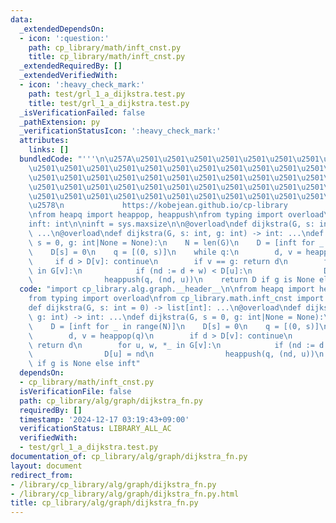 ```yaml
---
data:
  _extendedDependsOn:
  - icon: ':question:'
    path: cp_library/math/inft_cnst.py
    title: cp_library/math/inft_cnst.py
  _extendedRequiredBy: []
  _extendedVerifiedWith:
  - icon: ':heavy_check_mark:'
    path: test/grl_1_a_dijkstra.test.py
    title: test/grl_1_a_dijkstra.test.py
  _isVerificationFailed: false
  _pathExtension: py
  _verificationStatusIcon: ':heavy_check_mark:'
  attributes:
    links: []
  bundledCode: "'''\n\u257A\u2501\u2501\u2501\u2501\u2501\u2501\u2501\u2501\u2501\u2501\
    \u2501\u2501\u2501\u2501\u2501\u2501\u2501\u2501\u2501\u2501\u2501\u2501\u2501\
    \u2501\u2501\u2501\u2501\u2501\u2501\u2501\u2501\u2501\u2501\u2501\u2501\u2501\
    \u2501\u2501\u2501\u2501\u2501\u2501\u2501\u2501\u2501\u2501\u2501\u2501\u2501\
    \u2501\u2501\u2501\u2501\u2501\u2501\u2501\u2501\u2501\u2501\u2501\u2501\u2501\
    \u2578\n             https://kobejean.github.io/cp-library               \n'''\n\
    \nfrom heapq import heappop, heappush\nfrom typing import overload\n\nimport sys\n\
    inft: int\n\ninft = sys.maxsize\n\n@overload\ndef dijkstra(G, s: int = 0) -> list[int]:\
    \ ...\n@overload\ndef dijkstra(G, s: int, g: int) -> int: ...\ndef dijkstra(G,\
    \ s = 0, g: int|None = None):\n    N = len(G)\n    D = [inft for _ in range(N)]\n\
    \    D[s] = 0\n    q = [(0, s)]\n    while q:\n        d, v = heappop(q)\n   \
    \     if d > D[v]: continue\n        if v == g: return d\n        for u, w, *_\
    \ in G[v]:\n            if (nd := d + w) < D[u]:\n                D[u] = nd\n\
    \                heappush(q, (nd, u))\n    return D if g is None else inft\n"
  code: "import cp_library.alg.graph.__header__\n\nfrom heapq import heappop, heappush\n\
    from typing import overload\nfrom cp_library.math.inft_cnst import inft\n\n@overload\n\
    def dijkstra(G, s: int = 0) -> list[int]: ...\n@overload\ndef dijkstra(G, s: int,\
    \ g: int) -> int: ...\ndef dijkstra(G, s = 0, g: int|None = None):\n    N = len(G)\n\
    \    D = [inft for _ in range(N)]\n    D[s] = 0\n    q = [(0, s)]\n    while q:\n\
    \        d, v = heappop(q)\n        if d > D[v]: continue\n        if v == g:\
    \ return d\n        for u, w, *_ in G[v]:\n            if (nd := d + w) < D[u]:\n\
    \                D[u] = nd\n                heappush(q, (nd, u))\n    return D\
    \ if g is None else inft"
  dependsOn:
  - cp_library/math/inft_cnst.py
  isVerificationFile: false
  path: cp_library/alg/graph/dijkstra_fn.py
  requiredBy: []
  timestamp: '2024-12-17 03:19:43+09:00'
  verificationStatus: LIBRARY_ALL_AC
  verifiedWith:
  - test/grl_1_a_dijkstra.test.py
documentation_of: cp_library/alg/graph/dijkstra_fn.py
layout: document
redirect_from:
- /library/cp_library/alg/graph/dijkstra_fn.py
- /library/cp_library/alg/graph/dijkstra_fn.py.html
title: cp_library/alg/graph/dijkstra_fn.py
---
```

